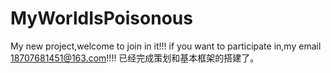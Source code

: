 # MyWorldIsPoisonous
My new project,welcome to join in it!!!
if you want to participate in,my email 18707681451@163.com!!!! 
已经完成策划和基本框架的搭建了。
